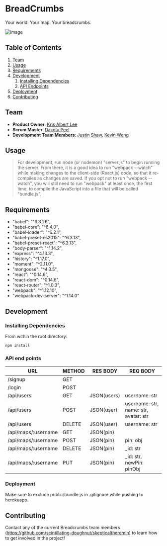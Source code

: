 # BreadCrumbs

Your world. Your map. Your breadcrumbs.

![image](http://imgur.com/7YXOtu7)

## Table of Contents

1. [Team](#team)
1. [Usage](#Usage)
1. [Requirements](#requirements)
1. [Development](#development)
    1. [Installing Dependencies](#installing-dependencies)
    1. [API Endpoints](#api-end-points)
1. [Deployment](#deployment)
1. [Contributing](#contributing)

## Team

  - __Product Owner__: [Kris Albert Lee](https://github.com/krisalbert)
  - __Scrum Master__: [Dakota Peel](https://github.com/Dakota-Peel)
  - __Development Team Members__: [Justin Shaw](https://github.com/jshaw22), [Kevin Weng](https://github.com/kweng2)

## Usage

> For development, run node (or nodemon) "server.js" to begin running the server. From there, it is a good idea to run "webpack --watch" while making changes to the client-side (React.js) code, so that it re-compiles as changes are saved. If you opt not to run "webpack --watch", you will still need to run "webpack" at least once, the first time, to compile the JavaScript into a file that will be called "bundle.js".

## Requirements

- "babel": "^6.3.26",
- "babel-core": "^6.4.0",
- "babel-loader": "^6.2.1",
- "babel-preset-es2015": "^6.3.13",
- "babel-preset-react": "^6.3.13",
- "body-parser": "^1.14.2",
- "express": "^4.13.3",
- "history": "^1.17.0",
- "moment": "^2.11.0",
- "mongoose": "^4.3.5",
- "react": "^0.14.6",
- "react-dom": "^0.14.6",
- "react-router": "^1.0.3",
- "webpack": "^1.12.10",
- "webpack-dev-server": "^1.14.0"

## Development

### Installing Dependencies

From within the root directory:

```sh
npm install
```
### API end points
|URL|METHOD|RES BODY|REQ BODY|
|---|---|---|---|
|/signup|GET|   |   |
|/login|POST|   |   |
|/api/users|GET|JSON(users)|username: str|
|/api/users|POST|JSON(user)|username: str, name: str, avatar: str|
|/api/users|DELETE|JSON(user)|username: str|
|/api/maps/:username|GET|JSON(pin)|   |
|/api/maps/:username|POST|JSON(pin)|pin: obj|
|/api/maps/:username|DELETE|JSON(pin)|_id: str|
|/api/maps/:username|PUT|JSON(pin)|_id: str, newPin: pinObj|

### Deployment

Make sure to exclude public/bundle.js in .gitignore while pushing to herokuapp.

## Contributing

Contact any of the current Breadcrumbs team members (https://github.com/scintillating-doughnut/skepticaltheremin) to learn how to get involved in the project!
